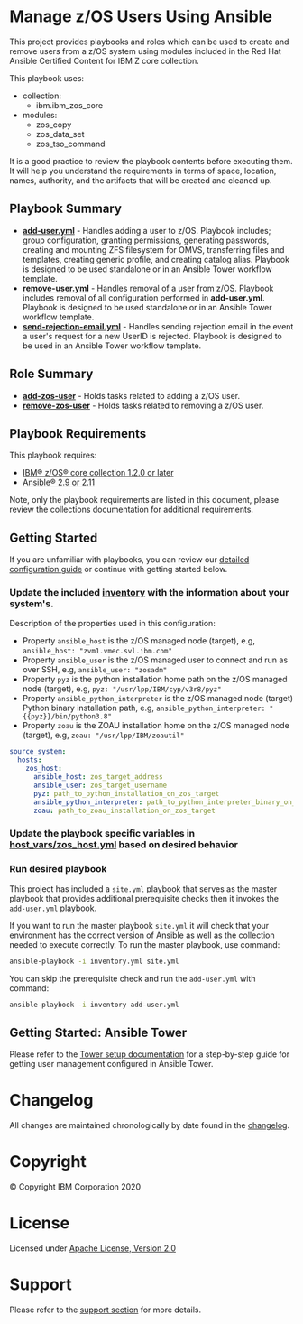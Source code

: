 # Manage z/OS Users Using Ansible
This project provides playbooks and roles which can be used to create and
remove users from a z/OS system using modules included in the
Red Hat Ansible Certified Content for IBM Z core collection.

This playbook uses:
  - collection:
    - ibm.ibm_zos_core
  - modules:
    - zos_copy
    - zos_data_set
    - zos_tso_command

It is a good practice to review the playbook contents before executing
them. It will help you understand the requirements in terms of space, location,
names, authority, and the artifacts that will be created and cleaned up.

## Playbook Summary

- [**add-user.yml**](add-user.yml) - Handles adding a user to z/OS. Playbook includes; group configuration, granting permissions, generating passwords, creating and mounting ZFS filesystem for OMVS, transferring files and templates, creating generic profile, and creating catalog alias. Playbook is designed to be used standalone or in an Ansible Tower workflow template.
- [**remove-user.yml**](remove-user.yml) - Handles removal of a user from z/OS. Playbook includes removal of all configuration performed in **add-user.yml**. Playbook is designed to be used standalone or in an Ansible Tower workflow template.
- [**send-rejection-email.yml**](send-rejection-email.yml) - Handles sending rejection email in the event a user's request for a new UserID is rejected. Playbook is designed to be used in an Ansible Tower workflow template.

## Role Summary

- [**add-zos-user**](roles/add-zos-user/README.md) - Holds tasks related to adding a z/OS user.
- [**remove-zos-user**](roles/remove-zos-user/README.md) - Holds tasks related to removing a z/OS user.

## Playbook Requirements

This playbook requires:
- [IBM® z/OS® core collection 1.2.0 or later](https://galaxy.ansible.com/ibm/ibm_zos_core)
- [Ansible® 2.9 or 2.11](https://docs.ansible.com/ansible/latest/installation_guide/intro_installation.html)

Note, only the playbook requirements are listed in this document, please review
the collections documentation for additional requirements.

## Getting Started
If you are unfamiliar with playbooks, you can review our
[detailed configuration guide](../../../docs/share/configuration_guide.md) or
continue with getting started below.

### Update the included [inventory](inventory) with the information about your system's.
Description of the properties used in this configuration:
* Property `ansible_host` is the z/OS managed node (target), e.g, `ansible_host: "zvm1.vmec.svl.ibm.com"`
* Property `ansible_user` is the z/OS managed user to connect and run as over SSH,  e.g, `ansible_user: "zosadm"`
* Property `pyz` is the python installation home path on the z/OS managed node (target), e.g, `pyz: "/usr/lpp/IBM/cyp/v3r8/pyz"`
* Property `ansible_python_interpreter` is the z/OS managed node (target) Python binary installation path,
  e.g, `ansible_python_interpreter: "{{pyz}}/bin/python3.8"`
* Property `zoau` is the ZOAU installation home on the z/OS managed node (target), e.g, `zoau: "/usr/lpp/IBM/zoautil"`

```yaml
source_system:
  hosts:
    zos_host:
      ansible_host: zos_target_address
      ansible_user: zos_target_username
      pyz: path_to_python_installation_on_zos_target
      ansible_python_interpreter: path_to_python_interpreter_binary_on_zos_target
      zoau: path_to_zoau_installation_on_zos_target
```

### Update the playbook specific variables in [host_vars/zos_host.yml](host_vars/zos_host.yml) based on desired behavior

### Run desired playbook
This project has included a `site.yml` playbook that serves as the master playbook
that provides additional prerequisite checks then it invokes the  `add-user.yml`
playbook.

If you want to run the master playbook `site.yml` it will check that your environment
has the correct version of Ansible as well as the collection needed to execute
correctly. To run the master playbook, use command:

```bash
ansible-playbook -i inventory.yml site.yml
```

You can skip the prerequisite check and run the `add-user.yml` with command:

```bash
ansible-playbook -i inventory add-user.yml
```

## Getting Started: Ansible Tower
Please refer to the [Tower setup documentation](tower-setup.md) for a step-by-step guide for getting user management configured in Ansible Tower.

# Changelog
All changes are maintained chronologically by date found in the
[changelog](changelog.yml).

# Copyright
© Copyright IBM Corporation 2020

# License
Licensed under [Apache License,
Version 2.0](https://opensource.org/licenses/Apache-2.0)

# Support
Please refer to the [support section](../../../README.md#support) for more
details.
